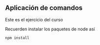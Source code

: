 ##  Aplicación de comandos

Este es el ejercicio del curso

Recuerden instalar los paquetes de node así

```
npm install
```